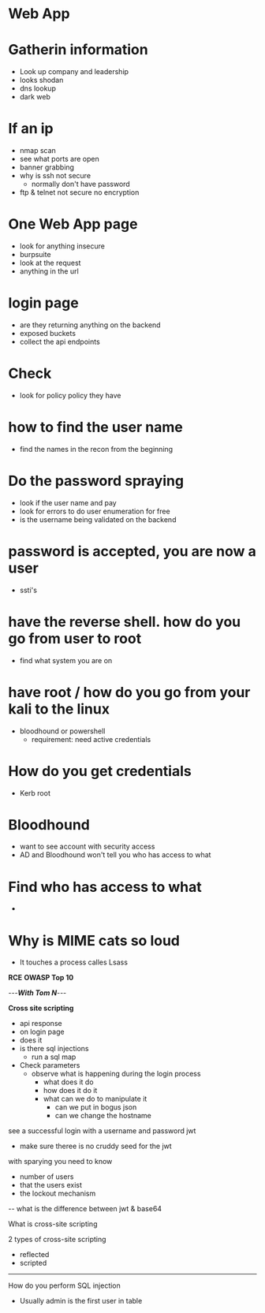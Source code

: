 # Web App

# Gatherin information 
- Look up company and leadership
- looks shodan
- dns lookup
- dark web

# If an ip
- nmap scan
- see what ports are open
- banner grabbing
- why is ssh not secure
    - normally don't have password
- ftp & telnet not secure no encryption

# One Web App page
- look for anything insecure 
- burpsuite
- look at the request
- anything in the url

# login page
- are they returning anything on the backend
- exposed buckets
- collect the api endpoints

# Check
- look for policy policy they have

# how to find the user name
- find the names in the recon from the beginning

# Do the password spraying
- look if the user name and pay
- look for errors to do user  enumeration for free
- is the username being validated on the backend

# password is accepted, you are now a user
- ssti's

# have the reverse shell. how do you go from user to root
- find what system you are on

# have root / how do you go from your kali to the linux
- bloodhound or powershell
    - requirement: need active credentials

# How do you get credentials
- Kerb root

# Bloodhound
- want to see account with security access
- AD and Bloodhound won't tell you who has access to what

# Find who has access to what
- 

# Why is MIME cats so loud
- It touches a process calles Lsass

**RCE**
**OWASP Top 10**

---***With Tom N***---

**Cross site scripting**
- api response
- on login page
- does it 
- is there sql injections
    - run a sql map
- Check parameters
    - observe what is happening during the login process
        - what does it do
        - how does it do it
        - what can we do to manipulate it
            - can we put in bogus json
            - can we change the hostname

see a successful login with a username and password
jwt
- make sure theree is no cruddy seed for the jwt

with sparying you need to know
- number of users
- that the users exist
- the lockout mechanism

--
what is the difference between jwt & base64

What is cross-site scripting

2 types of cross-site scripting
- reflected
- scripted

--- 

How do you perform SQL injection
- Usually admin is the first user in table